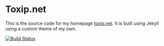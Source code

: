 # Toxip.net

This is the source code for my homepage [toxip.net](https://toxip.net). It is built using Jekyll using a custom theme of my own.

[![Build Status](https://travis-ci.com/topiasv/toxip.net.svg?branch=master)](https://travis-ci.com/topiasv/toxip.net)
